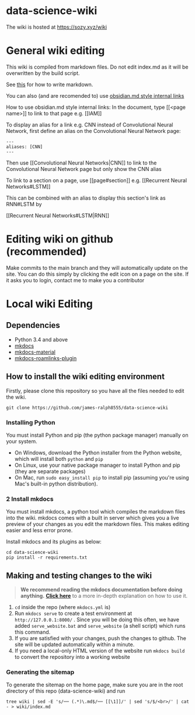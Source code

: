 # data-science-wiki

The wiki is hosted at https://sozy.xyz/wiki

# General wiki editing

This wiki is compiled from markdown files. 
Do not edit index.md as it will be overwritten by the build script.

See [this](https://www.markdownguide.org/basic-syntax/) for how to write markdown.

You can also (and are recomended to) use [obsidian.md style internal links](https://help.obsidian.md/How+to/Internal+link)

How to use obsidian.md style internal links:
In the document, type [[\<page name\>]] to link to that page e.g. [[IAM]]

To display an alias for a link e.g. CNN instead of Convolutional Neural Network, first define an alias on the Convolutional Neural Network page:
```
---
aliases: [CNN]
---
```
Then use [[Convolutional Neural Networks|CNN]] to link to the Convolutional Neural Network page but only show the CNN alias

To link to a section on a page, use [[page#section]] e.g.
[[Recurrent Neural Networks#LSTM]]

This can be combined with an alias to display this section's link as RNN#LSTM by

[[Recurrent Neural Networks#LSTM|RNN]]

# Editing wiki on github (recommended)

Make commits to the main branch and they will automatically update on the site.  You can do this simply by clicking the edit icon on a page on the site.  If it asks you to login, contact me to make you a contributor

# Local wiki Editing

## Dependencies
* Python 3.4 and above
* [mkdocs](https://www.mkdocs.org/)
* [mkdocs-material](https://github.com/squidfunk/mkdocs-material)
* [mkdocs-roamlinks-plugin](https://github.com/Jackiexiao/mkdocs-roamlinks-plugin)

## How to install the wiki editing environment

Firstly, please clone this repository so you have all the files needed to edit the wiki.

```
git clone https://github.com/james-ralph8555/data-science-wiki
```

### Installing Python

You must install Python and pip (the python package manager) manually on your system.

* On Windows, download the Python installer from the Python website, which will install both `python` and `pip`
* On Linux, use your native package manager to install Python and pip (they are separate packages)
* On Mac, run `sudo easy_install pip` to install pip (assuming you're using Mac's built-in python distribution).

### 2 Install mkdocs

You must install mkdocs, a python tool which compiles the markdown files into the wiki. mkdocs comes with a built in server which gives you a live preview of your changes as you edit the markdown files. This makes editing easier and less error prone.

Install mkdocs and its plugins as below:
```
cd data-science-wiki
pip install -r requirements.txt
```


## Making and testing changes to the wiki

> **We recommend reading the mkdocs documentation before doing anything.** [**Click
here**](https://www.mkdocs.org/) to a more
in-depth
explanation on how to use it.

1. ``cd`` inside the repo (where `mkdocs.yml` is)
2. Run ``mkdocs serve`` to create a test environment at ``http://127.0.0.1:8000/`` . Since you will be doing this often, we have added `serve_website.bat` and `serve_website` (a shell script) which runs this command.
3. If you are satisfied with your changes, push the changes to github.  The site will be updated automatically within a minute.
4. If you need a local-only HTML version of the website run ``mkdocs build`` to convert the repository into a working website

### Generating the sitemap
To generate the sitemap on the home page, make sure you are in the root directory of this repo (data-science-wiki) and run
```
tree wiki | sed -E 's/── (.*)\.md$/── [[\1]]/' | sed 's/$/<br>/' | cat - > wiki/index.md
```
